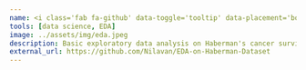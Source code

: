 ```yaml
---
name: <i class='fab fa-github' data-toggle='tooltip' data-placement='bottom' data-delay='250'></i> |&nbsp;EDA on Haberman dataset
tools: [data science, EDA]
image: ../assets/img/eda.jpeg
description: Basic exploratory data analysis on Haberman's cancer survival dataset.
external_url: https://github.com/Nilavan/EDA-on-Haberman-Dataset
---
```

